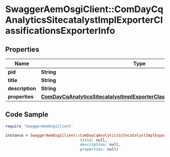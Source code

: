 # SwaggerAemOsgiClient::ComDayCqAnalyticsSitecatalystImplExporterClassificationsExporterInfo

## Properties

Name | Type | Description | Notes
------------ | ------------- | ------------- | -------------
**pid** | **String** |  | [optional] 
**title** | **String** |  | [optional] 
**description** | **String** |  | [optional] 
**properties** | [**ComDayCqAnalyticsSitecatalystImplExporterClassificationsExporterProperties**](ComDayCqAnalyticsSitecatalystImplExporterClassificationsExporterProperties.md) |  | [optional] 

## Code Sample

```ruby
require 'SwaggerAemOsgiClient'

instance = SwaggerAemOsgiClient::ComDayCqAnalyticsSitecatalystImplExporterClassificationsExporterInfo.new(pid: null,
                                 title: null,
                                 description: null,
                                 properties: null)
```


